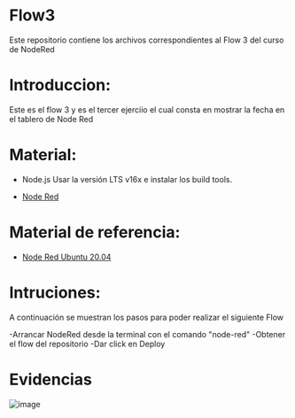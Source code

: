 # Flow3
Este repositorio contiene los archivos correspondientes al Flow 3 del curso de NodeRed

# Introduccion:
Este es el flow 3 y es el tercer ejerciio el cual consta en mostrar la fecha en el tablero de Node Red 

# Material:
- Node.js Usar la versión LTS v16x e instalar los build tools.

- [Node Red](https://nodered.org/docs/getting-started/local)

# Material de referencia:
- [Node Red Ubuntu 20.04](https://edu.codigoiot.com/enrol/index.php?id=817)

# Intruciones: 
A continuación se muestran los pasos para poder realizar el siguiente Flow

-Arrancar NodeRed desde la terminal con el comando "node-red"
-Obtener el flow del repositorio 
-Dar click en Deploy


# Evidencias
![image](https://user-images.githubusercontent.com/111294967/187531865-8ec14f45-218c-4634-b0d8-16e14768cee8.png)
